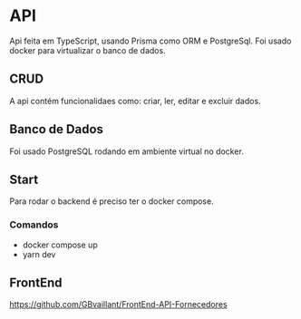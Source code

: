 # API
Api feita em TypeScript, usando Prisma como ORM e PostgreSql. Foi usado docker para virtualizar o banco de dados.

## CRUD
A api contém funcionalidaes como: criar, ler, editar e excluir dados.

## Banco de Dados
Foi usado PostgreSQL rodando em ambiente virtual no docker.

## Start
Para rodar o backend é preciso ter o docker compose.
### Comandos
+ docker compose up
+ yarn dev

## FrontEnd
https://github.com/GBvaillant/FrontEnd-API-Fornecedores
